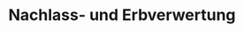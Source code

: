 ---
title: "Nachlass- und Erbverwertung"
url: /teningen/nachlass-und-erbverwertung/
shop: Antiquitäten
---